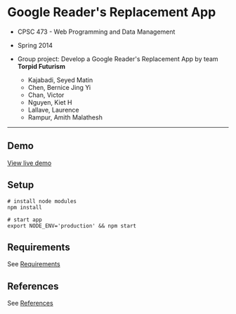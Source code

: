 # Google Reader's Replacement App

* CPSC 473 - Web Programming and Data Management
* Spring 2014
* Group project: Develop a Google Reader's Replacement App by team **Torpid Futurism**

  * Kajabadi, Seyed Matin
  * Chen, Bernice Jing Yi
  * Chan, Victor
  * Nguyen, Kiet H
  * Lallave, Laurence
  * Rampur, Amith Malathesh

---

## Demo

[View live demo](https://cpsc-473-grra.herokuapp.com)

## Setup

```
# install node modules
npm install

# start app
export NODE_ENV='production' && npm start
```


## Requirements

See [Requirements](requirements.md)


## References

See [References](references.md)
